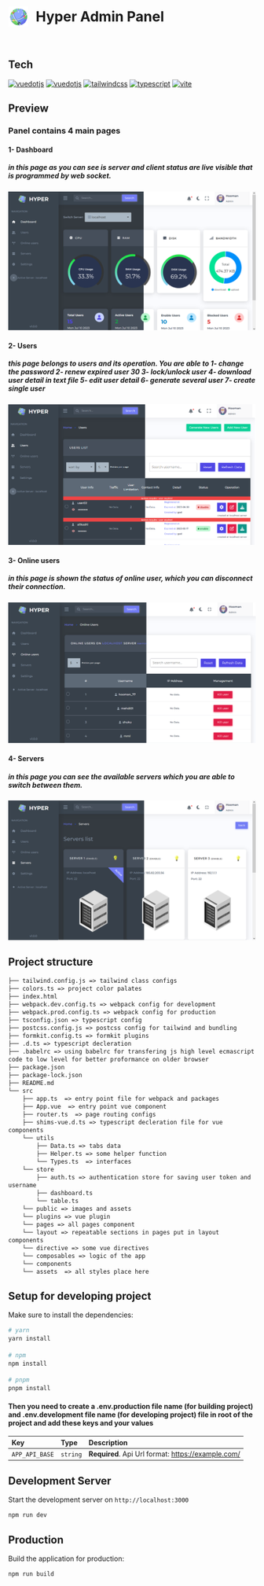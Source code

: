 <h1 style="display: flex;align-items: center; gap:1rem"><img src="./public/logo-sm.png"/> Hyper Admin Panel </h1>  
<a href='https://github.com/hoomanFsmo77/Hyper-admin-panel/tree/master/frontend' target="_blank"><img alt='' src='https://img.shields.io/badge/Release_V1.2.1-100000?style=flat&logo=&logoColor=3178C6&labelColor=333333&color=333333'/></a>

## Tech

<a href='https://vuejs.org/' target="_blank"><img alt='vuedotjs' src='https://img.shields.io/badge/Vue_js V3.3.4-100000?style=flat&logo=vuedotjs&logoColor=4FC08D&labelColor=333333&color=333333'/></a>   <a href='https://router.vuejs.org/' target="_blank"><img alt='vuedotjs' src='https://img.shields.io/badge/Vue_router V4.2.1-100000?style=flat&logo=vuedotjs&logoColor=4FC08D&labelColor=333333&color=333333'/></a> <a href='https://tailwindcss.com/' target="_blank"><img alt='tailwindcss' src='https://img.shields.io/badge/Tailwindcss_V3.2.6-100000?style=flat&logo=tailwindcss&logoColor=06B6D4&labelColor=333333&color=333333'/></a> <a href='https://www.typescriptlang.org/' target="_blank"><img alt='typescript' src='https://img.shields.io/badge/Typescript_V4.9.5-100000?style=flat&logo=typescript&logoColor=3178C6&labelColor=333333&color=333333'/></a>  <a href='https://vitejs.dev/' target="_blank"><img alt='vite' src='https://img.shields.io/badge/Vite_V4.4.4-100000?style=flat&logo=Vite&logoColor=8DD6F9&labelColor=333333&color=333333'/></a>

## Preview

### Panel contains 4 main pages
#### 1- Dashboard
##### in this page as you can see is server and client status are live visible that is programmed by web socket.
<img alt="page 1" src="preview/p1.png">

#### 2- Users

##### this page belongs to users and its operation. You are able to 1- change the password 2- renew expired user 30  3- lock/unlock user 4- download user detail in text file 5- edit user detail 6- generate several user 7- create single user
<img alt="page 2" src="preview/p2.png">

#### 3- Online users
##### in this page is shown the status of online user, which you can disconnect their connection.
<img alt="page 3" src="preview/p3.png">

#### 4- Servers
##### in this page you can see the available servers which you are able to switch between them.
<img alt="page 4" src="preview/p4.png">


## Project structure

```
├── tailwind.config.js => tailwind class configs
├── colors.ts => project color palates
├── index.html
├── webpack.dev.config.ts => webpack config for development
├── webpack.prod.config.ts => webpack config for production
├── tsconfig.json => typescript config
├── postcss.config.js => postcss config for tailwind and bundling
├── formkit.config.ts => formkit plugins
├── .d.ts => typescript decleration
├── .babelrc => using babelrc for transfering js high level ecmascript code to low level for better proformance on older browser
├── package.json
├── package-lock.json
├── README.md
└── src
    ├── app.ts  => entry point file for webpack and packages
    ├── App.vue  => entry point vue component
    ├── router.ts  => page routing configs
    ├── shims-vue.d.ts => typescript decleration file for vue components
    └── utils
        ├── Data.ts => tabs data
        ├── Helper.ts => some helper function
        └── Types.ts  => interfaces
    └── store
        ├── auth.ts => authentication store for saving user token and username
        ├── dashboard.ts
        └── table.ts
    └── public => images and assets
    └── plugins => vue plugin
    └── pages => all pages component
    └── layout => repeatable sections in pages put in layout components
    └── directive => some vue directives
    └── composables => logic of the app
    └── components
    └── assets  => all styles place here
```

## Setup for developing project

Make sure to install the dependencies:

```bash
# yarn
yarn install

# npm
npm install

# pnpm
pnpm install
```
#### Then you need to create a .env.production file name (for building project) and .env.development file name (for developing project) file in root of the project and add these keys and your values

| Key            | Type     | Description                                                                   |
|:---------------| :------- |:------------------------------------------------------------------------------|
| `APP_API_BASE` | `string` | **Required**. Api Url format: https://example.com/  |

## Development Server

Start the development server on `http://localhost:3000`

```bash
npm run dev
```

## Production

Build the application for production:

```bash
npm run build
```
